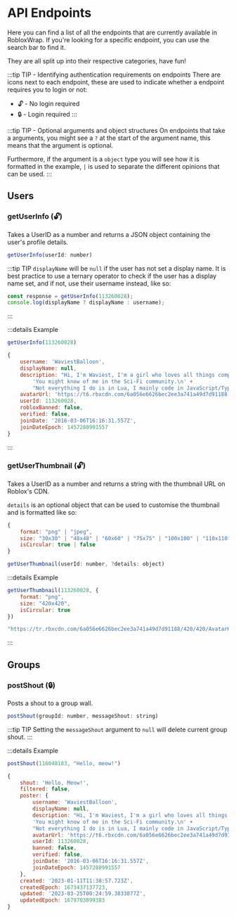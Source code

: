 # API Endpoints

Here you can find a list of all the endpoints that are currently available in RobloxWrap. If you're looking for a specific endpoint, you can use the search bar to find it.

They are all split up into their respective categories, have fun!

:::tip TIP - Identifying authentication requirements on endpoints
There are icons next to each endpoint, these are used to indicate whether a endpoint requires you to login or not: 
- 🔓 - No login required
- 🔒 - Login required
:::

:::tip TIP - Optional arguments and object structures
On endpoints that take a arguments, you might see a `?` at the start of the argument name, this means that the argument is optional.

Furthermore, if the argument is a `object` type you will see how it is formatted in the example, `|` is used to separate the different opinions that can be used.
:::

## Users

### getUserInfo (🔓)

Takes a UserID as a number and returns a JSON object containing the user's profile details.

```javascript
getUserInfo(userId: number)
```

:::tip TIP
`displayName` will be `null` if the user has not set a display name.
It is best practice to use a ternary operator to check if the user has a display name set, and if not, use their username instead, like so:

```javascript
const response = getUserInfo(113260028);
console.log(displayName ? displayName : username);
```
:::

:::details Example
```javascript
getUserInfo(113260028)
```

```javascript
{
	username: 'WaviestBalloon',
	displayName: null,
	description: "Hi, I'm Waviest, I'm a girl who loves all things computational. 🏳️‍⚧️👩‍💻\n"  +
		'You might know of me in the Sci-Fi community.\n' +
		"Not everything I do is in Lua, I mainly code in JavaScript/TypeScript in Node.JS, I've started to learn Rust. I started playing on this platform since 2014-2015",
	avatarUrl: 'https://t6.rbxcdn.com/6a056e6626bec2ee3a741a49d7d91188',
	userId: 113260028,
	robloxBanned: false,
	verified: false,
	joinDate: '2016-03-06T16:16:31.557Z',
	joinDateEpoch: 1457280991557
}
```
:::

### getUserThumbnail (🔓)

Takes a UserID as a number and returns a string with the thumbnail URL on Roblox's CDN.

`details` is an optional object that can be used to customise the thumbnail and is formatted like so: 
```js
{
	format: "png" | "jpeg",
	size: "30x30" | "48x48" | "60x60" | "75x75" | "100x100" | "110x110" | "140x140" | "150x150" | "150x200" | "180x180" | "250x250" | "352x352" | "420x420" | "720x720",
	isCircular: true | false
}
```

```js
getUserThumbnail(userId: number, ?details: object)
```

:::details Example
```javascript
getUserThumbnail(113260028, {
	format: "png",
	size: "420x420",
	isCircular: true
})
```

```javascript
"https://tr.rbxcdn.com/6a056e6626bec2ee3a741a49d7d91188/420/420/AvatarHeadshot/Png/isCircular"
```
:::

## Groups

### postShout (🔒)

Posts a shout to a group wall.

```javascript
postShout(groupId: number, messageShout: string)
```
:::tip TIP
Setting the `messageShout` argument to `null` will delete current group shout.
:::

:::details Example
```javascript
postShout(116048183, "Hello, meow!")
```

```javascript
{
	shout: 'Hello, Meow!',
	filtered: false,
	poster: {
		username: 'WaviestBalloon',
		displayName: null,
		description: "Hi, I'm Waviest, I'm a girl who loves all things computational. 🏳️‍⚧️👩‍💻\n" +
		'You might know of me in the Sci-Fi community.\n' +
		"Not everything I do is in Lua, I mainly code in JavaScript/TypeScript in Node.JS, I've started to learn Rust. I started playing on this platform since 2014-2015",
		avatarUrl: 'https://t6.rbxcdn.com/6a056e6626bec2ee3a741a49d7d91188',
		userId: 113260028,
		banned: false,
		verified: false,
		joinDate: '2016-03-06T16:16:31.557Z',
		joinDateEpoch: 1457280991557
	},
	created: '2023-01-11T11:38:57.723Z',
	createdEpoch: 1673437137723,
	updated: '2023-03-25T00:24:59.3833877Z',
	updatedEpoch: 1679703899383
}
```
